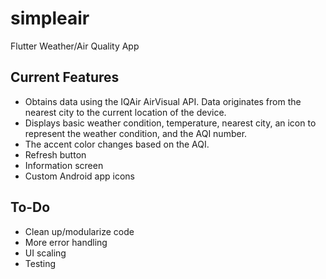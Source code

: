 # simpleair

Flutter Weather/Air Quality App

## Current Features
 - Obtains data using the IQAir AirVisual API. Data originates from the nearest city to the current location of the device.
 - Displays basic weather condition, temperature, nearest city, an icon to represent the weather condition, and the AQI number.
 - The accent color changes based on the AQI.
 - Refresh button
 - Information screen
 - Custom Android app icons

## To-Do
 - Clean up/modularize code
 - More error handling
 - UI scaling
 - Testing
